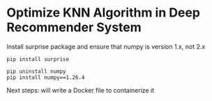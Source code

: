 # Optimize KNN Algorithm in Deep Recommender System

 Install surprise package and ensure that numpy is version 1.x, not 2.x
 
```pip install surprise``` 

```pip uninstall numpy```        
```pip install numpy==1.26.4```

Next steps: will write a Docker file to containerize it 
